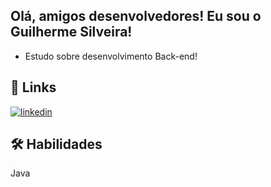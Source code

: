 ## Olá, amigos desenvolvedores! Eu sou o Guilherme Silveira!

- Estudo sobre desenvolvimento Back-end!

## 🔗 Links
[![linkedin](https://img.shields.io/badge/linkedin-0A66C2?style=for-the-badge&logo=linkedin&logoColor=white)](https://www.linkedin.com/in/guilherme-silveira-013b75249/)


## 🛠 Habilidades
Java 
